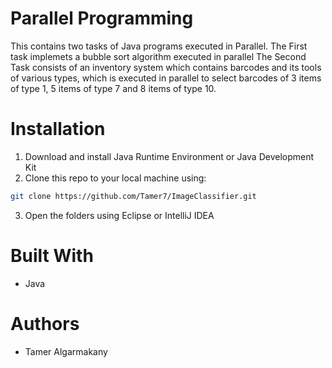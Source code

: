 # Parallel Programming

This contains two tasks of Java programs executed in Parallel. 
The First task implemets a bubble sort algorithm executed in parallel
The Second Task consists of an inventory system which contains barcodes and 
its tools of various types, which is executed in parallel to select barcodes of 3 
items of type 1, 5 items of type 7 and 8 items of type 10.


# Installation
 1. Download and install Java Runtime Environment or Java Development Kit
 2. Clone this repo to your local machine using:
  ```bash
 git clone https://github.com/Tamer7/ImageClassifier.git
 ```
 3. Open the folders using Eclipse or IntelliJ IDEA


# Built With

- Java

# Authors

- Tamer Algarmakany











        

 
 
 
 
 
        

